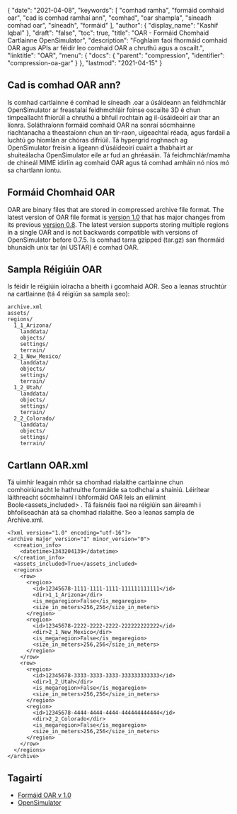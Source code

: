 {
  "date": "2021-04-08",
  "keywords": [
"comhad ramha",
"formáid comhaid oar",
"cad is comhad ramhaí ann",
"comhad",
"oar shampla",
"síneadh comhad oar",
"síneadh",
"formáid"
],
  "author": {
    "display_name": "Kashif Iqbal"
},
  "draft": "false",
  "toc": true,
  "title": "OAR - Formáid Chomhaid Cartlainne OpenSimulator",
  "description": "Foghlaim faoi fhormáid comhaid OAR agus APIs ar féidir leo comhaid OAR a chruthú agus a oscailt.",
  "linktitle": "OAR",
  "menu": {
    "docs": {
      "parent": "compression",
      "identifier": "compression-oa-gar"
}
},
  "lastmod": "2021-04-15"
}

## Cad is comhad OAR ann?

Is comhad cartlainne é comhad le síneadh .oar a úsáideann an feidhmchlár OpenSimulator ar freastalaí feidhmchláir foinse oscailte 3D é chun timpeallacht fhíorúil a chruthú a bhfuil rochtain ag il-úsáideoirí air thar an líonra. Soláthraíonn formáid comhaid OAR na sonraí sócmhainne riachtanacha a theastaíonn chun an tír-raon, uigeachtaí réada, agus fardail a luchtú go hiomlán ar chóras difriúil. Tá hypergrid roghnach ag OpenSimulator freisin a ligeann d’úsáideoirí cuairt a thabhairt ar shuiteálacha OpenSimulator eile ar fud an ghréasáin. Tá feidhmchlár/mamha de chineál MIME idirlín ag comhaid OAR agus tá comhad amháin nó níos mó sa chartlann iontu.


## Formáid Chomhaid OAR

OAR are binary files that are stored in compressed archive file format. The latest version of OAR file format is [version 1.0](http://opensimulator.org/wiki/OAR_Format_1.0) that has major changes from its previous [version 0.8](http://opensimulator.org/wiki/OAR_Format_0.8). The latest version supports storing multiple regions in a single OAR and is not backwards compatible with versions of OpenSimulator before 0.7.5. Is comhad tarra gzipped (tar.gz) san fhormáid bhunaidh unix tar (ní USTAR) é comhad OAR.

## Sampla Réigiúin OAR
Is féidir le réigiúin iolracha a bheith i gcomhaid AOR. Seo a leanas struchtúr na cartlainne (tá 4 réigiún sa sampla seo):

```
archive.xml
assets/
regions/
  1_1_Arizona/
    landdata/
    objects/
    settings/
    terrain/
  2_1_New_Mexico/
    landdata/
    objects/
    settings/
    terrain/
  1_2_Utah/
    landdata/
    objects/
    settings/
    terrain/
  2_2_Colorado/
    landdata/
    objects/
    settings/
    terrain/
```
## Cartlann OAR.xml

Tá uimhir leagain mhór sa chomhad rialaithe cartlainne chun comhoiriúnacht le hathruithe formáide sa todhchaí a shainiú. Léirítear láithreacht sócmhainní i bhformáid OAR leis an eilimint Boole<assets_included> . Tá faisnéis faoi na réigiúin san áireamh i bhfoilseachán atá sa chomhad rialaithe. Seo a leanas sampla de Archive.xml.

```
<?xml version="1.0" encoding="utf-16"?>
<archive major_version="1" minor_version="0">
  <creation_info>
    <datetime>1343204139</datetime>
  </creation_info>
  <assets_included>True</assets_included>
  <regions>
    <row>
      <region>
        <id>12345678-1111-1111-1111-111111111111</id>
        <dir>1_1_Arizona</dir>
        <is_megaregion>False</is_megaregion>
        <size_in_meters>256,256</size_in_meters>
      </region>
      <region>
        <id>12345678-2222-2222-2222-222222222222</id>
        <dir>2_1_New_Mexico</dir>
        <is_megaregion>False</is_megaregion>
        <size_in_meters>256,256</size_in_meters>
      </region>
    </row>
    <row>
      <region>
        <id>12345678-3333-3333-3333-333333333333</id>
        <dir>1_2_Utah</dir>
        <is_megaregion>False</is_megaregion>
        <size_in_meters>256,256</size_in_meters>
      </region>
      <region>
        <id>12345678-4444-4444-4444-444444444444</id>
        <dir>2_2_Colorado</dir>
        <is_megaregion>False</is_megaregion>
        <size_in_meters>256,256</size_in_meters>
      </region>
    </row>
  </regions>
</archive>
```

## Tagairtí

 * [Formáid OAR v 1.0](http://opensimulator.org/wiki/OAR_Format_1.0)
 * [OpenSimulator](http://opensimulator.org/wiki/Main_Page)


